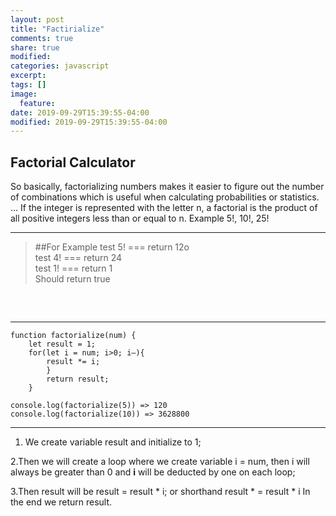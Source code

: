 ```yaml
---
layout: post
title: "Factirialize"
comments: true
share: true
modified:
categories: javascript
excerpt:
tags: []
image:
  feature:
date: 2019-09-29T15:39:55-04:00
modified: 2019-09-29T15:39:55-04:00
---
```


## Factorial Calculator

So basically, factorializing numbers makes it easier to figure out the number of combinations which is useful when calculating probabilities or statistics. … If the integer is represented with the letter n, a factorial is the product of all positive integers less than or equal to n. Example 5!, 10!, 25!

___

> ##For Example
test 5! === return 12o <br>
test 4! === return 24 <br>
test 1! === return 1 <br>
Should return true<br>
##
<br>

___


~~~
function factorialize(num) { 
	let result = 1; 
	for(let i = num; i>0; i–){ 
		result *= i; 
		} 
		return result; 
	}

console.log(factorialize(5)) => 120 
console.log(factorialize(10)) => 3628800

~~~

___

1. We create variable result and initialize to 1;

2.Then we will create a loop where we create variable i = num, then i will always be greater than 0 and <strong>i</strong> will be deducted by one on each loop;

3.Then result will be result = result * i; or shorthand result * = result * i In the end we return result.
